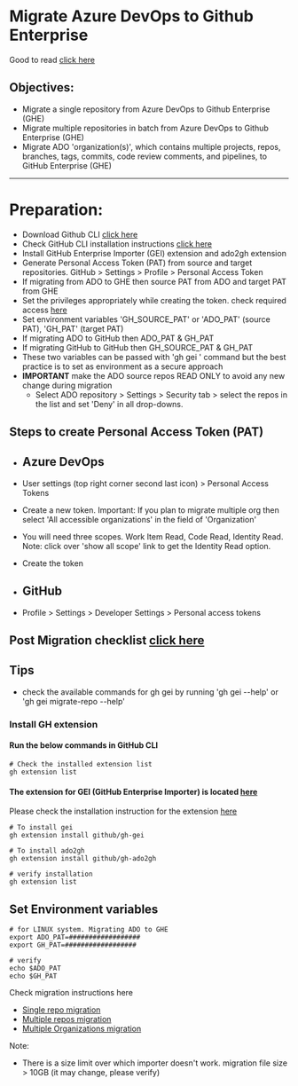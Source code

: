 # Migrate Azure DevOps to Github Enterprise

Good to read [click here](https://github.com/github/gh-gei#readme)

## Objectives:
- Migrate a single repository from Azure DevOps to Github Enterprise (GHE)
- Migrate multiple repositories in batch from Azure DevOps to Github Enterprise (GHE)
- Migrate ADO 'organization(s)', which contains multiple projects, repos, branches, tags, commits, code review comments,  and pipelines, to GitHub Enterprise (GHE)
-----------------

# Preparation:
- Download Github CLI [click here](https://cli.github.com/)
- Check GitHub CLI installation instructions [click here](https://github.com/cli/cli#readme)
- Install GitHub Enterprise Importer (GEI) extension and ado2gh extension
- Generate Personal Access Token (PAT) from source and target repositories. GitHub > Settings > Profile > Personal Access Token
- If migrating from ADO to GHE then source PAT from ADO and target PAT from GHE
- Set the privileges appropriately while creating the token. check required access [here](https://docs.github.com/en/migrations/using-github-enterprise-importer/preparing-to-migrate-with-github-enterprise-importer/managing-access-for-github-enterprise-importer#required-roles-for-github)
- Set environment variables 'GH_SOURCE_PAT' or 'ADO_PAT' (source PAT), 'GH_PAT' (target PAT)
- If migrating ADO to GitHub then ADO_PAT & GH_PAT
- If migrating GitHub to GitHub then GH_SOURCE_PAT & GH_PAT
- These two variables can be passed with 'gh gei ' command but the best practice is to set as environment as a secure approach
- **IMPORTANT** make the ADO source repos READ ONLY to avoid any new change during migration
  - Select ADO repository > Settings > Security tab > select the repos in the list and set 'Deny' in all drop-downs. 

## Steps to create Personal Access Token (PAT) 
- ## Azure DevOps
 - User settings (top right corner second last icon) > Personal Access Tokens
 - Create a new token. Important: If you plan to migrate multiple org then select 'All accessible organizations' in the field of 'Organization'
 - You will need three scopes. Work Item Read, Code Read, Identity Read. Note: click over 'show all scope' link to get the Identity Read option.
 - Create the token
  
- ## GitHub
 - Profile > Settings > Developer Settings > Personal access tokens
 
## Post Migration checklist [click here](https://github.com/e2eSolutionArchitect/migrate-ado-to-ghe/blob/main/post-migration.md)

## Tips
- check the available commands for gh gei by running 'gh gei --help' or 'gh gei migrate-repo --help'

### Install GH extension
#### Run the below commands in GitHub CLI
```
# Check the installed extension list
gh extension list
```
#### The extension for GEI (GitHub Enterprise Importer) is located [here](https://github.com/github/gh-gei)
Please check the installation instruction for the extension [here](https://github.com/github/gh-gei#readme)

```
# To install gei
gh extension install github/gh-gei

# To install ado2gh
gh extension install github/gh-ado2gh

# verify installation
gh extension list
```

## Set Environment variables
```
# for LINUX system. Migrating ADO to GHE
export ADO_PAT=##################
export GH_PAT=##################

# verify
echo $ADO_PAT
echo $GH_PAT
```
Check migration instructions here
- [Single repo migration](https://github.com/e2eSolutionArchitect/migrate-ado-to-ghe/blob/main/single-repo-migration.md)
- [Multiple repos migration](https://github.com/e2eSolutionArchitect/migrate-ado-to-ghe/blob/main/multiple-repos-migration.md)
- [Multiple Organizations migration](https://github.com/e2eSolutionArchitect/migrate-ado-to-ghe/blob/main/multiple-org-migration.md)

Note: 
- There is a size limit over which importer doesn't work. migration file size > 10GB (it may change, please verify)
